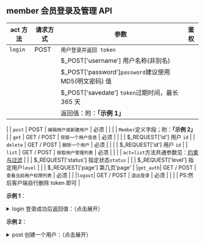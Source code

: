 ## member 会员登录及管理 API

| act 方法 | 请求方式   | 参数                                                | 鉴权 |
| -------- | ---------- | --------------------------------------------------- | ---- |
| `login`  | POST       |`用户登录并返回 token`                                 |      |
|          |            |$_POST['username'] 用户名称(非别名)
|          |            |$_POST['password']`password`建议使用 MD5(明文密码) 值
|          |            |$_POST['savedate'] `token`过期时间，最长 365 天
|          |            |返回值：附：**「示例 1」**
|
| `post`   | POST       | `编辑用户或新建用户`                                    | 必须 |
|          |            | `Member`定义字段；附：**「示例 2」**
|
| `get`    | GET / POST | `获取一个用户信息`                                         | 必须 |
|          |            | $_REQUEST['id'] 用户 `id`
|
| `delete` | GET / POST | `删除一个用户`                                           | 必须 |
|          |            | $_REQUEST['id'] 用户 `id`
|
| `list`   | GET / POST | `获取用户管理列表`                                       | 必须 |
|          |            | `act=list`方法共通参数见：[约束与过滤](books/api-05-design?id=约束与过滤 "约束与过滤")
|          |            | $_REQUEST['status'] 指定状态`status`
|          |            | $_REQUEST['level'] 指定用户`level`
|          |            | $_REQUEST['page'] 第几页'page'
|
|`get_auth`| GET / POST | `查看当前用户权限列表`                                  | 必须 |
|
|`logout`| GET / POST | `退出登录`                                                | 必须 |
|          |            | PS:然后客户端自行删除 token 即可
|



**示例 1**：

<details>
<summary>login 登录成功后返回值：（点击展开）</summary>

```php
//发送的POST字段如下
username = '用户名'
password = md5('密码明文')
savedate = '保存天数'
```

```json
{
    "code": 200,
    "message": "操作成功",
    "data": {
        "user": {
            "ID": "1",
            "Level": "1",
            "Status": "0",
            "Name": "admin",
            "StaticName": "admin",//等等members相关信息
        },
        "token": "Token信息",
        "expire_time": 1672560322//过期时间
    },
    "error": null,
    "runtime": {
    }
}
```
此处`login`操作返回的「鉴权 Token」将用于后续需要「鉴权」的请求，见「[权限认证](books/dev-api-design?id=权限认证 "权限认证")」；
</details>

**示例 2**：

<details>
<summary>post 创建一个用户：（点击展开）</summary>

```json
{
  "ID": "0",
  "Level": "4",
  "Name": "用户名",
  "Password": "zblog_pwdd",
  "PasswordRe": "zblog_pwdd"
}
```

`"ID": "0",` 必须显示设置；

`"Level": "4",` 为用户等级；参考「[用户等级划定](books/start-faq?id=用户等级划定 "用户等级划定")」
</details>




